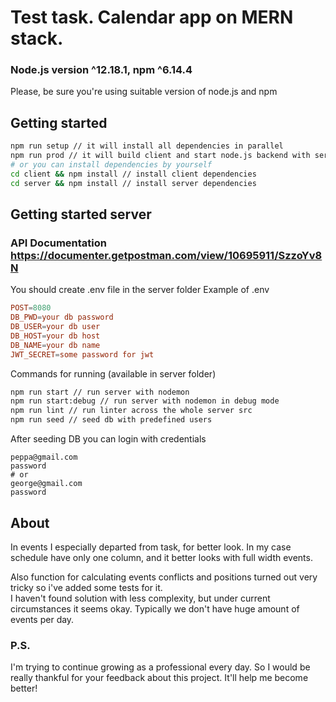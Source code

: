 # Test task. Calendar app on MERN stack.

### Node.js version ^12.18.1, npm ^6.14.4

Please, be sure you're using suitable version of node.js and npm

## Getting started

```bash
npm run setup // it will install all dependencies in parallel
npm run prod // it will build client and start node.js backend with serving static files http://localhost:8080
# or you can install dependencies by yourself
cd client && npm install // install client dependencies
cd server && npm install // install server dependencies
```

## Getting started server

### API Documentation https://documenter.getpostman.com/view/10695911/SzzoYv8N

You should create .env file in the server folder
Example of .env

```conf
POST=8080
DB_PWD=your db password
DB_USER=your db user
DB_HOST=your db host
DB_NAME=your db name
JWT_SECRET=some password for jwt

```

Commands for running (available in server folder)

```bash
npm run start // run server with nodemon
npm run start:debug // run server with nodemon in debug mode
npm run lint // run linter across the whole server src
npm run seed // seed db with predefined users
```

After seeding DB you can login with credentials

```
peppa@gmail.com
password
# or
george@gmail.com
password
```

## About

In events I especially departed from task, for better look.
In my case schedule have only one column, and it better looks with full width events.

Also function for calculating events conflicts and positions turned out very tricky so i've added some tests for it.  
I haven't found solution with less complexity, but under current circumstances it seems okay.
Typically we don't have huge amount of events per day.

### P.S.

I'm trying to continue growing as a professional every day. So I would be really thankful for your feedback about this project.
It'll help me become better!
